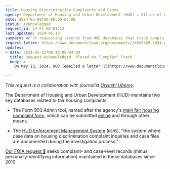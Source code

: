 ```yaml
---
title: Housing Discrimination Complaints and Cases
agency: Department of Housing and Urban Development (HUD) ▹ Office of Fair Housing and Equal Opportunity (FHEO)
date: 2024-05-08T00:00:00-04:00
status: Acknowledged
request_id: 24-FI-HQ-01712
last_updated: 2024-05-13
summary: We’re requesting records from HUD databases that track complaints by people alleging housing discrimination and the agency's inquiries into those cases.
request_letter: https://www.documentcloud.org/documents/24655569-2024-05-08-hems-and-form-903-admin-data-records-foia-request-uberoysinger-vine
updates:
- date: 2024-05-13T08:18:00-04:00
  title: Request Acknowledged, Placed on "Complex" Track
  body: >-
    On May 13, 2024, HUD [emailed a letter 📄](https://www.documentcloud.org/documents/24661461-2024-05-13-24-fi-hq-01712-fee-waiver-and-expedited-processing-response) acknowledging this request and denying our request for expedited processing.

---
```


*This request is a collaboration with journalist [Urvashi Uberoy](https://www.nytimes.com/by/urvashi-uberoy).*

The Department of Housing and Urban Development (HUD) maintains two key databases related to fair housing complaints:

- The Form 903 Admin tool, named after the agency's [main fair housing complaint form](https://www.hud.gov/sites/documents/DOC_12150.PDF), which can be submitted [online](https://portalapps.hud.gov/FHEO903/Form903/Form903Start.action) and through other means.

- The [HUD Enforcement Management System](https://www.hud.gov/program_offices/fair_housing_equal_opp/system/hems) (`HEMS`), "the system where case data on housing discrimination complaint inquiries and case files are documented during the investigation process." 

[Our FOIA request 📄](https://www.documentcloud.org/documents/24655569-2024-05-08-hems-and-form-903-admin-data-records-foia-request-uberoysinger-vine) seeks complaint- and case-level records (minus personally-identifying information) maintained in these databases since 2010.
